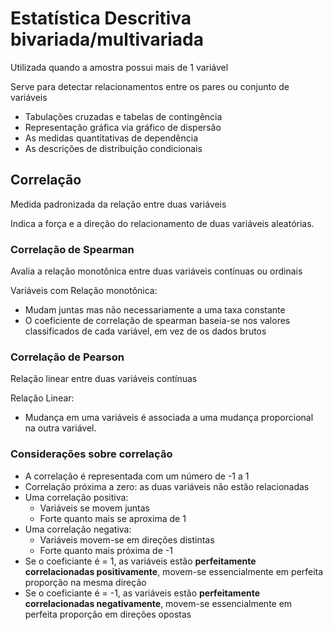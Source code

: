 # Estatística Descritiva bivariada/multivariada

Utilizada quando a amostra possui mais de 1 variável

Serve para detectar relacionamentos entre os pares ou conjunto de variáveis
- Tabulações cruzadas e tabelas de contingência
- Representação gráfica via gráfico de dispersão
- As medidas quantitativas de dependência
- As descrições de distribuição condicionais

## Correlação

Medida padronizada da relação entre duas variáveis

Indica a força e a direção do relacionamento de duas variáveis aleatórias.

### Correlação de Spearman

Avalia a relação monotônica entre duas variáveis contínuas ou ordinais

Variáveis com Relação monotônica:
- Mudam juntas mas não necessariamente a uma taxa constante
- O coeficiente de correlação de spearman baseia-se nos valores classificados de cada variável, em vez de os dados brutos

### Correlação de Pearson

Relação linear entre duas variáveis contínuas

Relação Linear:
- Mudança em uma variáveis é associada a uma mudança proporcional na outra variável.

### Considerações sobre correlação

- A correlação é representada com um número de -1 a 1
- Correlação próxima a zero: as duas variáveis não estão relacionadas
- Uma correlação positiva:
    - Variáveis se movem juntas
    - Forte quanto mais se aproxima de 1
- Uma correlação negativa:
    - Variáveis movem-se em direções distintas
    - Forte quanto mais próxima de -1
- Se o coeficiante é = 1, as variáveis estão **perfeitamente correlacionadas positivamente**, movem-se essencialmente em perfeita proporção na mesma direção
- Se o coeficiante é = -1, as variáveis estão **perfeitamente correlacionadas negativamente**, movem-se essencialmente em perfeita proporção em direções opostas